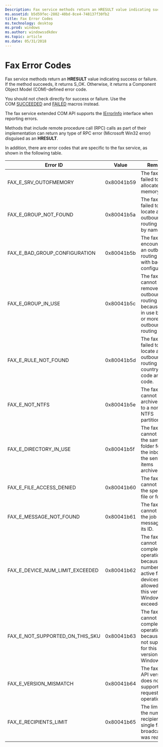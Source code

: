 ```yaml
---
Description: Fax service methods return an HRESULT value indicating success or failure. If the method succeeds, it returns S\_OK. Otherwise, it returns a Component Object Model (COM)-defined error code.
ms.assetid: b5d59fec-2802-40bd-8ce4-748137f30fb2
title: Fax Error Codes
ms.technology: desktop
ms.prod: windows
ms.author: windowssdkdev
ms.topic: article
ms.date: 05/31/2018
---
```


# Fax Error Codes

Fax service methods return an **HRESULT** value indicating success or failure. If the method succeeds, it returns S\_OK. Otherwise, it returns a Component Object Model (COM)-defined error code.

You should not check directly for success or failure. Use the COM [SUCCEEDED](http://msdn.microsoft.com/en-us/library/ms687197.aspx) and [FAILED](http://msdn.microsoft.com/en-us/library/ms693474.aspx) macros instead.

The fax service extended COM API supports the [IErrorInfo](http://msdn.microsoft.com/en-us/library/ms221233.aspx) interface when reporting errors.

Methods that include remote procedure call (RPC) calls as part of their implementation can return any type of RPC error (Microsoft Win32 error) disguised as an **HRESULT**.

In addition, there are error codes that are specific to the fax service, as shown in the following table.



| Error ID                              | Value      | Remarks                                                                                                                                 |
|---------------------------------------|------------|-----------------------------------------------------------------------------------------------------------------------------------------|
| FAX\_E\_SRV\_OUTOFMEMORY              | 0x80041b59 | The fax server failed to allocate memory.                                                                                               |
| FAX\_E\_GROUP\_NOT\_FOUND             | 0x80041b5a | The fax server failed to locate an outbound routing group by name.                                                                      |
| FAX\_E\_BAD\_GROUP\_CONFIGURATION     | 0x80041b5b | The fax server encountered an outbound routing group with bad configuration.                                                            |
| FAX\_E\_GROUP\_IN\_USE                | 0x80041b5c | The fax server cannot remove an outbound routing group because it is in use by one or more outbound routing rules.                      |
| FAX\_E\_RULE\_NOT\_FOUND              | 0x80041b5d | The fax server failed to locate an outbound routing rule by country/region code and area code.                                          |
| FAX\_E\_NOT\_NTFS                     | 0x80041b5e | The fax server cannot set an archive folder to a non-NTFS partition.                                                                    |
| FAX\_E\_DIRECTORY\_IN\_USE            | 0x80041b5f | The fax server cannot use the same folder for both the inbox and the sent-items archives.                                               |
| FAX\_E\_FILE\_ACCESS\_DENIED          | 0x80041b60 | The fax server cannot access the specified file or folder.                                                                              |
| FAX\_E\_MESSAGE\_NOT\_FOUND           | 0x80041b61 | The fax server cannot find the job or message by its ID.                                                                                |
| FAX\_E\_DEVICE\_NUM\_LIMIT\_EXCEEDED  | 0x80041b62 | The fax server cannot complete the operation because the number of active fax devices allowed for this version of Windows was exceeded. |
| FAX\_E\_NOT\_SUPPORTED\_ON\_THIS\_SKU | 0x80041b63 | The fax server cannot complete the operation because it is not supported for this version of Windows.                                   |
| FAX\_E\_VERSION\_MISMATCH             | 0x80041b64 | The fax server API version does not support the requested operation.                                                                    |
| FAX\_E\_RECIPIENTS\_LIMIT             | 0x80041b65 | The limit for the number of recipients of a single fax broadcast was reached.                                                           |



 

 

 



